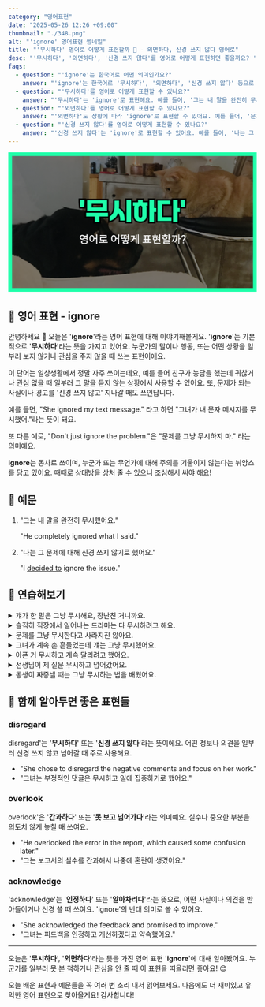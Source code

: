 ```yaml
---
category: "영어표현"
date: "2025-05-26 12:26 +09:00"
thumbnail: "./348.png"
alt: "'ignore' 영어표현 썸네일"
title: "'무시하다' 영어로 어떻게 표현할까 🙈 - 외면하다, 신경 쓰지 않다 영어로"
desc: "'무시하다', '외면하다', '신경 쓰지 않다'를 영어로 어떻게 표현하면 좋을까요? '그녀가 내 문자를 무시했어', '경고를 무시하지 마세요' 등을 영어로 표현하는 법을 배워봅시다. 다양한 예문을 통해서 연습하고 본인의 표현으로 만들어 보세요."
faqs:
  - question: "'ignore'는 한국어로 어떤 의미인가요?"
    answer: "'ignore'는 한국어로 '무시하다', '외면하다', '신경 쓰지 않다' 등으로 해석할 수 있어요. 누군가나 어떤 상황에 일부러 관심을 주지 않을 때 쓰는 표현이에요."
  - question: "'무시하다'를 영어로 어떻게 표현할 수 있나요?"
    answer: "'무시하다'는 'ignore'로 표현해요. 예를 들어, '그는 내 말을 완전히 무시했어요'는 'He completely ignored what I said'로 말할 수 있어요."
  - question: "'외면하다'를 영어로 어떻게 표현할 수 있나요?"
    answer: "'외면하다'도 상황에 따라 'ignore'로 표현할 수 있어요. 예를 들어, '문제를 그냥 외면하지 마'는 'Don't just ignore the problem'으로 말할 수 있어요."
  - question: "'신경 쓰지 않다'를 영어로 어떻게 표현할 수 있나요?"
    answer: "'신경 쓰지 않다'는 'ignore'로 표현할 수 있어요. 예를 들어, '나는 그 문제에 대해 신경 쓰지 않기로 했어요'는 'I decided to ignore the issue'로 말할 수 있어요."
---
```


!['ignore' 영어표현 썸네일](./348.png)

## 🌟 영어 표현 - ignore

안녕하세요 👋 오늘은 '**ignore**'라는 영어 표현에 대해 이야기해볼게요. '**ignore**'는 기본적으로 '**무시하다**'라는 뜻을 가지고 있어요. 누군가의 말이나 행동, 또는 어떤 상황을 일부러 보지 않거나 관심을 주지 않을 때 쓰는 표현이에요.

<script async src="https://pagead2.googlesyndication.com/pagead/js/adsbygoogle.js?client=ca-pub-1465612013356152"
     crossorigin="anonymous"></script>
<!-- engple-horizontal-ad -->

<ins class="adsbygoogle"
     style="display:block"
     data-ad-client="ca-pub-1465612013356152"
     data-ad-slot="2106896038"
     data-ad-format="auto"
     data-full-width-responsive="true"></ins>

<script>
     (adsbygoogle = window.adsbygoogle || []).push({});
</script>

이 단어는 일상생활에서 정말 자주 쓰이는데요, 예를 들어 친구가 농담을 했는데 귀찮거나 관심 없을 때 일부러 그 말을 듣지 않는 상황에서 사용할 수 있어요. 또, 문제가 되는 사실이나 경고를 '신경 쓰지 않고' 지나갈 때도 쓰인답니다.

예를 들면, "She ignored my text message." 라고 하면 "그녀가 내 문자 메시지를 무시했어."라는 뜻이 돼요.

또 다른 예로, "Don't just ignore the problem."은 "문제를 그냥 무시하지 마." 라는 의미예요.

**ignore**는 동사로 쓰이며, 누군가 또는 무언가에 대해 주의를 기울이지 않는다는 뉘앙스를 담고 있어요. 때때로 상대방을 상처 줄 수 있으니 조심해서 써야 해요!

## 📖 예문

1. "그는 내 말을 완전히 무시했어요."

   "He completely ignored what I said."

2. "나는 그 문제에 대해 신경 쓰지 않기로 했어요."

   "I [decided to](/blog/in-english/062.decide-to/) ignore the issue."

## 💬 연습해보기

<details>
<summary>걔가 한 말은 그냥 무시해요, 장난친 거니까요.</summary>
<span>Just ignore what he said, he was just joking around.</span>
</details>

<details>
<summary>솔직히 직장에서 일어나는 드라마는 다 무시하려고 해요.</summary>
<span><a href="/blog/in-english/336.honestly/">Honestly</a>, I try to ignore all the drama at work.</span>
</details>

<details>
<summary>문제를 그냥 무시한다고 사라지진 않아요.</summary>
<span>You can't just ignore your problems and hope they'll go away.</span>
</details>

<details>
<summary>그녀가 계속 손 흔들었는데 걔는 그냥 무시했어요.</summary>
<span>She <a href="/blog/in-english/291.keep-ing/">kept waving</a> at him, but he just ignored her.</span>
</details>

<details>
<summary>아픈 거 무시하고 계속 달리려고 했어요.</summary>
<span>I tried to ignore the pain and keep running.</span>
</details>

<details>
<summary>선생님이 제 질문 무시하고 넘어갔어요.</summary>
<span>The teacher ignored my question and moved on.</span>
</details>

<details>
<summary>동생이 짜증낼 때는 그냥 무시하는 법을 배웠어요.</summary>
<span>I’ve <a href="/blog/in-english/245.learn/">learned</a> to ignore my little brother when he’s being annoying.</span>
</details>

## 🤝 함께 알아두면 좋은 표현들

### disregard

disregard'는 '**무시하다**' 또는 '**신경 쓰지 않다**'라는 뜻이에요. 어떤 정보나 의견을 일부러 신경 쓰지 않고 넘어갈 때 주로 사용해요.

- "She chose to disregard the negative comments and focus on her work."
- "그녀는 부정적인 댓글은 무시하고 일에 집중하기로 했어요."

### overlook

overlook'은 '**간과하다**' 또는 '**못 보고 넘어가다**'라는 의미예요. 실수나 중요한 부분을 의도치 않게 놓칠 때 쓰여요.

- "He overlooked the error in the report, which caused some confusion later."
- "그는 보고서의 실수를 간과해서 나중에 혼란이 생겼어요."

### acknowledge

'acknowledge'는 '**인정하다**' 또는 '**알아차리다**'라는 뜻으로, 어떤 사실이나 의견을 받아들이거나 신경 쓸 때 쓰여요. 'ignore'의 반대 의미로 볼 수 있어요.

- "She acknowledged the feedback and promised to improve."
- "그녀는 피드백을 인정하고 개선하겠다고 약속했어요."

---

오늘은 '**무시하다**', '**외면하다**'라는 뜻을 가진 영어 표현 '**ignore**'에 대해 알아봤어요. 누군가를 일부러 못 본 척하거나 관심을 안 줄 때 이 표현을 떠올리면 좋아요! 😊

오늘 배운 표현과 예문들을 꼭 여러 번 소리 내서 읽어보세요. 다음에도 더 재미있고 유익한 영어 표현으로 찾아올게요! 감사합니다!
